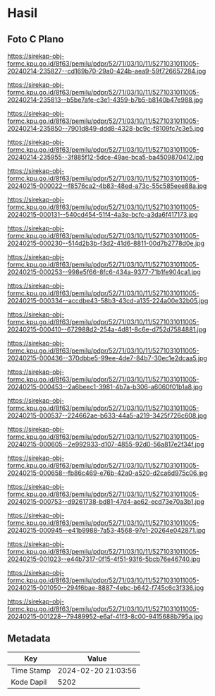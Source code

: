 # Hasil

## Foto C Plano

https://sirekap-obj-formc.kpu.go.id/8f63/pemilu/pdpr/52/71/03/10/11/5271031011005-20240214-235827--cd169b70-29a0-424b-aea9-59f726657284.jpg

https://sirekap-obj-formc.kpu.go.id/8f63/pemilu/pdpr/52/71/03/10/11/5271031011005-20240214-235813--b5be7afe-c3e1-4359-b7b5-b8140b47e988.jpg

https://sirekap-obj-formc.kpu.go.id/8f63/pemilu/pdpr/52/71/03/10/11/5271031011005-20240214-235850--7901d849-ddd8-4328-bc9c-f8109fc7c3e5.jpg

https://sirekap-obj-formc.kpu.go.id/8f63/pemilu/pdpr/52/71/03/10/11/5271031011005-20240214-235955--3f885f12-5dce-49ae-bca5-ba4509870412.jpg

https://sirekap-obj-formc.kpu.go.id/8f63/pemilu/pdpr/52/71/03/10/11/5271031011005-20240215-000022--f8576ca2-4b83-48ed-a73c-55c585eee88a.jpg

https://sirekap-obj-formc.kpu.go.id/8f63/pemilu/pdpr/52/71/03/10/11/5271031011005-20240215-000131--540cd454-51f4-4a3e-bcfc-a3da6f417173.jpg

https://sirekap-obj-formc.kpu.go.id/8f63/pemilu/pdpr/52/71/03/10/11/5271031011005-20240215-000230--514d2b3b-f3d2-41d6-8811-00d7b2778d0e.jpg

https://sirekap-obj-formc.kpu.go.id/8f63/pemilu/pdpr/52/71/03/10/11/5271031011005-20240215-000253--998e5f66-8fc6-434a-9377-71b1fe904ca1.jpg

https://sirekap-obj-formc.kpu.go.id/8f63/pemilu/pdpr/52/71/03/10/11/5271031011005-20240215-000334--accdbe43-58b3-43cd-a135-224a00e32b05.jpg

https://sirekap-obj-formc.kpu.go.id/8f63/pemilu/pdpr/52/71/03/10/11/5271031011005-20240215-000410--672988d2-254a-4d81-8c6e-d752d7584881.jpg

https://sirekap-obj-formc.kpu.go.id/8f63/pemilu/pdpr/52/71/03/10/11/5271031011005-20240215-000436--370dbbe5-99ee-4de7-84b7-30ec1e2dcaa5.jpg

https://sirekap-obj-formc.kpu.go.id/8f63/pemilu/pdpr/52/71/03/10/11/5271031011005-20240215-000453--2a6beec1-3981-4b7a-b306-a6060f01b1a8.jpg

https://sirekap-obj-formc.kpu.go.id/8f63/pemilu/pdpr/52/71/03/10/11/5271031011005-20240215-000537--224662ae-b633-44a5-a219-3425f726c608.jpg

https://sirekap-obj-formc.kpu.go.id/8f63/pemilu/pdpr/52/71/03/10/11/5271031011005-20240215-000605--2e992933-d107-4855-92d0-56a817e2f34f.jpg

https://sirekap-obj-formc.kpu.go.id/8f63/pemilu/pdpr/52/71/03/10/11/5271031011005-20240215-000658--fb86c469-e76b-42a0-a520-d2ca6d975c06.jpg

https://sirekap-obj-formc.kpu.go.id/8f63/pemilu/pdpr/52/71/03/10/11/5271031011005-20240215-000753--d9261738-bd81-47d4-ae62-ecd73e70a3b1.jpg

https://sirekap-obj-formc.kpu.go.id/8f63/pemilu/pdpr/52/71/03/10/11/5271031011005-20240215-000945--e41b9988-7a53-4568-97e1-20264e042871.jpg

https://sirekap-obj-formc.kpu.go.id/8f63/pemilu/pdpr/52/71/03/10/11/5271031011005-20240215-001023--e44b7317-0f15-4f51-93f6-5bcb76e46740.jpg

https://sirekap-obj-formc.kpu.go.id/8f63/pemilu/pdpr/52/71/03/10/11/5271031011005-20240215-001050--294f6bae-8887-4ebc-b642-f745c6c3f336.jpg

https://sirekap-obj-formc.kpu.go.id/8f63/pemilu/pdpr/52/71/03/10/11/5271031011005-20240215-001228--79489952-e6af-41f3-8c00-9415688b795a.jpg


## Metadata

| Key        | Value               |
| ---------- | ------------------- |
| Time Stamp | 2024-02-20 21:03:56 |
| Kode Dapil | 5202                |



